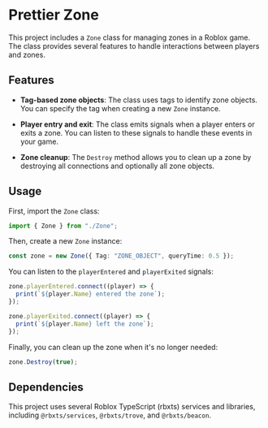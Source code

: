 # Prettier Zone

This project includes a `Zone` class for managing zones in a Roblox game. The class provides several features to handle interactions between players and zones.

## Features

- **Tag-based zone objects**: The class uses tags to identify zone objects. You can specify the tag when creating a new `Zone` instance.

- **Player entry and exit**: The class emits signals when a player enters or exits a zone. You can listen to these signals to handle these events in your game.

- **Zone cleanup**: The `Destroy` method allows you to clean up a zone by destroying all connections and optionally all zone objects.

## Usage

First, import the `Zone` class:

```typescript
import { Zone } from "./Zone";
```

Then, create a new `Zone` instance:

```typescript
const zone = new Zone({ Tag: "ZONE_OBJECT", queryTime: 0.5 });
```

You can listen to the `playerEntered` and `playerExited` signals:

```typescript
zone.playerEntered.connect((player) => {
  print(`${player.Name} entered the zone`);
});

zone.playerExited.connect((player) => {
  print(`${player.Name} left the zone`);
});
```

Finally, you can clean up the zone when it's no longer needed:

```typescript
zone.Destroy(true);
```

## Dependencies

This project uses several Roblox TypeScript (rbxts) services and libraries, including `@rbxts/services`, `@rbxts/trove`, and `@rbxts/beacon`.